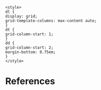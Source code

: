 ```@raw html
<style>
dl {
display: grid;
grid-template-columns: max-content auto;
}
dt {
grid-column-start: 1;
}
dd {
grid-column-start: 2;
margin-bottom: 0.75em;
}
</style>
```

# References

```@bibliography
```
